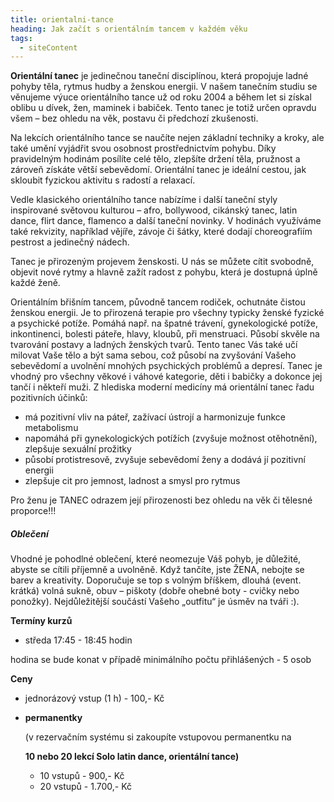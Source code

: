 ```yaml
---
title: orientalni-tance
heading: Jak začít s orientálním tancem v každém věku
tags:
  - siteContent
---
```

**Orientální tanec** je jedinečnou taneční disciplínou, která propojuje ladné pohyby těla, rytmus hudby a ženskou energii. V našem tanečním studiu se věnujeme výuce orientálního tance už od roku 2004 a během let si získal oblibu u dívek, žen, maminek i babiček. Tento tanec je totiž určen opravdu všem – bez ohledu na věk, postavu či předchozí zkušenosti.

Na lekcích orientálního tance se naučíte nejen základní techniky a kroky, ale také umění vyjádřit svou osobnost prostřednictvím pohybu. Díky pravidelným hodinám posílíte celé tělo, zlepšíte držení těla, pružnost a zároveň získáte větší sebevědomí. Orientální tanec je ideální cestou, jak skloubit fyzickou aktivitu s radostí a relaxací.

Vedle klasického orientálního tance nabízíme i další taneční styly inspirované světovou kulturou – afro, bollywood, cikánský tanec, latin dance, flirt dance, flamenco a další taneční novinky. V hodinách využíváme také rekvizity, například vějíře, závoje či šátky, které dodají choreografiím pestrost a jedinečný nádech.

Tanec je přirozeným projevem ženskosti. U nás se můžete cítit svobodně, objevit nové rytmy a hlavně zažít radost z pohybu, která je dostupná úplně každé ženě.

Orientálním břišním tancem, původně tancem rodiček, ochutnáte čistou ženskou energii. Je to přirozená terapie pro všechny typicky ženské fyzické a psychické potíže. Pomáhá např. na špatné trávení, gynekologické potíže, inkontinenci, bolesti páteře, hlavy, kloubů, při menstruaci. Působí skvěle na tvarování postavy a ladných ženských tvarů. Tento tanec Vás také učí milovat Vaše tělo a být sama sebou, což působí na zvyšování Vašeho sebevědomí a uvolnění mnohých psychických problémů a depresí. Tanec je vhodný pro všechny věkové i váhové kategorie, děti i babičky a dokonce jej tančí i někteří muži.
Z hlediska moderní medicíny má orientální tanec řadu pozitivních účinků:

* má pozitivní vliv na páteř, zažívací ústrojí a harmonizuje funkce metabolismu
* napomáhá při gynekologických potížích (zvyšuje možnost otěhotnění), zlepšuje sexuální prožitky
* působí protistresově, zvyšuje sebevědomí ženy a dodává jí pozitivní energii
* zlepšuje cit pro jemnost, ladnost a smysl pro rytmus

Pro ženu je TANEC odrazem její přirozenosti bez ohledu na věk či tělesné proporce!!!

##### **Oblečení**

Vhodné je pohodlné oblečení, které neomezuje Váš pohyb, je důležité, abyste se cítili příjemně a uvolněně. Když tančíte, jste ŽENA, nebojte se barev a kreativity. Doporučuje se top s volným bříškem, dlouhá (event. krátká) volná sukně, obuv – piškoty (dobře ohebné boty - cvičky nebo ponožky). Nejdůležitější součástí Vašeho „outfitu“ je úsměv na tváři :).

**Termíny kurzů**

* středa 17:45 - 18:45 hodin

hodina se bude konat v případě minimálního počtu přihlášených - 5 osob

**Ceny**

* jednorázový vstup (1 h) - 100,- Kč
* **permanentky**

  (v rezervačním systému si zakoupíte vstupovou permanentku na 

  **10 nebo 20 lekcí Solo latin dance, orientální tance)**

  * 10 vstupů - 900,- Kč
  * 20 vstupů - 1.700,- Kč
